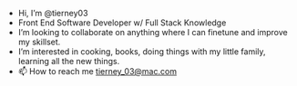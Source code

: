 -  Hi, I’m @tierney03
-  Front End Software Developer w/ Full Stack Knowledge
-  I’m looking to collaborate on anything where I can finetune and improve my skillset.
-  I’m interested in cooking, books, doing things with my little family, learning all the new things.
- 📫 How to reach me tierney_03@mac.com

<!---
tierney03/tierney03 is a ✨ special ✨ repository because its `README.md` (this file) appears on your GitHub profile.
You can click the Preview link to take a look at your changes.
--->
